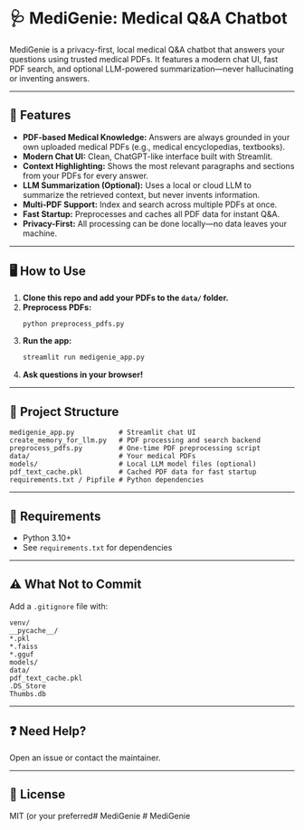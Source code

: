 # 🩺 MediGenie: Medical Q&A Chatbot

MediGenie is a privacy-first, local medical Q&A chatbot that answers your questions using trusted medical PDFs. It features a modern chat UI, fast PDF search, and optional LLM-powered summarization—never hallucinating or inventing answers.

---

## 🚀 Features

- **PDF-based Medical Knowledge:** Answers are always grounded in your own uploaded medical PDFs (e.g., medical encyclopedias, textbooks).
- **Modern Chat UI:** Clean, ChatGPT-like interface built with Streamlit.
- **Context Highlighting:** Shows the most relevant paragraphs and sections from your PDFs for every answer.
- **LLM Summarization (Optional):** Uses a local or cloud LLM to summarize the retrieved context, but never invents information.
- **Multi-PDF Support:** Index and search across multiple PDFs at once.
- **Fast Startup:** Preprocesses and caches all PDF data for instant Q&A.
- **Privacy-First:** All processing can be done locally—no data leaves your machine.

---

## 🖥️ How to Use

1. **Clone this repo and add your PDFs to the `data/` folder.**
2. **Preprocess PDFs:**
   ```bash
   python preprocess_pdfs.py
   ```
3. **Run the app:**
   ```bash
   streamlit run medigenie_app.py
   ```
4. **Ask questions in your browser!**

---

## 📁 Project Structure

```
medigenie_app.py           # Streamlit chat UI
create_memory_for_llm.py   # PDF processing and search backend
preprocess_pdfs.py         # One-time PDF preprocessing script
data/                      # Your medical PDFs
models/                    # Local LLM model files (optional)
pdf_text_cache.pkl         # Cached PDF data for fast startup
requirements.txt / Pipfile # Python dependencies
```

---

## 📝 Requirements

- Python 3.10+
- See `requirements.txt` for dependencies

---

## ⚠️ What Not to Commit

Add a `.gitignore` file with:
```
venv/
__pycache__/
*.pkl
*.faiss
*.gguf
models/
data/
pdf_text_cache.pkl
.DS_Store
Thumbs.db
```

---

## ❓ Need Help?

Open an issue or contact the maintainer.

---

## 📜 License

MIT (or your preferred#   M e d i G e n i e  
 #   M e d i G e n i e  
 